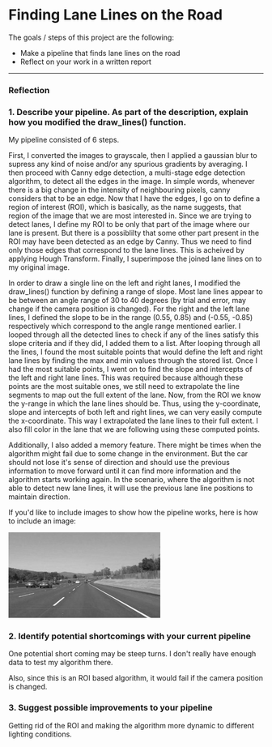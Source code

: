 # **Finding Lane Lines on the Road** 

The goals / steps of this project are the following:
* Make a pipeline that finds lane lines on the road
* Reflect on your work in a written report


[//]: # (Image References)

[image1]: ./examples/grayscale.jpg "Grayscale"

---

### Reflection

### 1. Describe your pipeline. As part of the description, explain how you modified the draw_lines() function.

My pipeline consisted of 6 steps. 

First, I converted the images to grayscale, then I applied a gaussian blur to supress any kind of noise and/or any spurious gradients by averaging. I then proceed with Canny edge detection, a multi-stage edge detection algorithm, to detect all the edges in the image. In simple words, whenever there is a big change in the intensity of neighbouring pixels, canny considers that to be an edge. Now that I have the edges, I go on to define a region of interest (ROI), which is basically, as the name suggests, that region of the image that we are most interested in. Since we are trying to detect lanes, I define my ROI to be only that part of the image where our lane is present. But there is a possiblilty that some other part present in the ROI may have been detected as an edge by Canny. Thus we need to find only those edges that correspond to the lane lines. This is acheived by applying Hough Transform. Finally, I superimpose the joined lane lines on to my original image.

In order to draw a single line on the left and right lanes, I modified the draw_lines() function by defining a range of slope. Most lane lines appear to be between an angle range of 30 to 40 degrees (by trial and error, may change if the camera position is changed). For the right and the left lane lines, I defined the slope to be in the range (0.55, 0.85) and (-0.55, -0.85) respectively which correspond to the angle range mentioned earlier. I looped through all the detected lines to check if any of the lines satisfy this slope criteria and if they did, I added them to a list. After looping through all the lines, I found the most suitable points that would define the left and right lane lines by finding the max and min values through the stored list. Once I had the most suitable points, I went on to find the slope and intercepts of the left and right lane lines. This was required because although these points are the most suitable ones, we still need to extrapolate the line segments to map out the full extent of the lane. Now, from the ROI we know the y-range in which the lane lines should be. Thus, using the y-coordinate, slope and intercepts of both left and right lines, we can very easily compute the x-coordinate. This way I extrapolated the lane lines to their full extent. I also fill color in the lane that we are following using these computed points.

Additionally, I also added a memory feature. There might be times when the algorithm might fail due to some change in the environment. But the car should not lose it's sense of direction and should use the previous information to move forward until it can find more information and the algorithm starts working again. In the scenario, where the algorithm is not able to detect new lane lines, it will use the previous lane line positions to maintain direction.

If you'd like to include images to show how the pipeline works, here is how to include an image: 

![alt text][image1]


### 2. Identify potential shortcomings with your current pipeline

One potential short coming may be steep turns. I don't really have enough data to test my algorithm there.

Also, since this is an ROI based algorithm, it would fail if the camera position is changed.


### 3. Suggest possible improvements to your pipeline

Getting rid of the ROI and making the algorithm more dynamic to different lighting conditions.
